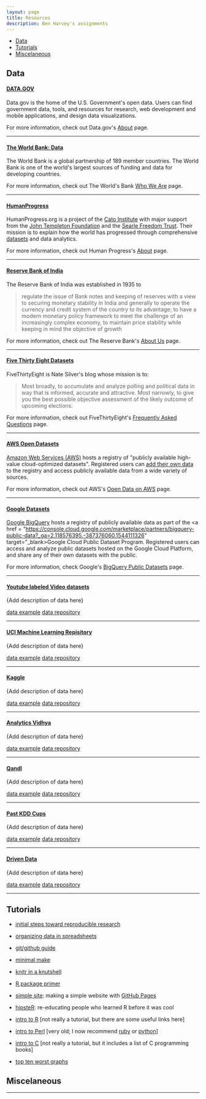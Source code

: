 ```yaml
---
layout: page
title: Resources
description: Ben Harvey's assignments
---
```


<div class="navbar">
    <div class="navbar-inner">
        <ul class="nav">
            <li><a href="#Data">Data</a></li>
            <li><a href="#Tutorials">Tutorials</a></li>
            <li><a href="#Miscelaneous">Miscelaneous</a></li>
        </ul>
    </div>
</div>


## <a name="Data"></a>Data
#### <a href = "https://www.data.gov/" target = "_blank">DATA.GOV</a>
Data.gov is the home of the U.S. Government's open data. Users can find government data, tools, and resources for research, web development and mobile applications, and design data visualizations.

For more information, check out Data.gov's <a href = "https://www.data.gov/about" target = "_blank">About</a> page.

---

#### <a href = "https://data.worldbank.org/" target = "_blank">The World Bank: Data</a>
The World Bank is a global partnership of 189 member countries. The World Bank is one of the world's largest sources of funding and data for developing countries.

For more information, check out The World's Bank <a href = "http://www.worldbank.org/en/who-we-are" target = "_blank">Who We Are</a> page.

---

#### <a href = "https://humanprogress.org/" target = "_blank">HumanProgress</a>
HumanProgress.org is a project of the <a href="https://www.cato.org/" target="_blank">Cato Institute</a> with major support from the <a href="https://www.templeton.org/" target="_blank">John Templeton Foundation</a> and the <a href="https://searlefreedomtrust.org/" target="_blank">Searle Freedom Trust</a>. Their mission is to explain how the world has progressed through comprehensive <a href = "https://humanprogress.org/dws" target = "_blank">datasets</a> and data analytics.

For more information, check out Human Progress's <a href = "https://humanprogress.org/about" target = "_blank">About</a> page.

---

#### <a href = "https://rbi.org.in/Scripts/Statistics.aspx" target = "_blank">Reserve Bank of India</a>
The Reserve Bank of India was established in 1935 to

<blockquote cite="https://rbi.org.in/Scripts/AboutusDisplay.aspx">
regulate the issue of Bank notes and keeping of reserves with a view to securing monetary stability in India and generally to operate the currency and credit system of the country to its advantage; to have a modern monetary policy framework to meet the challenge of an increasingly complex economy, to maintain price stability while keeping in mind the objective of growth
</blockquote>

For more information, check out The Reserve Bank's <a href = "https://rbi.org.in/Scripts/AboutusDisplay.aspx" target = "_blank">About Us</a> page.

---

#### <a href = "https://github.com/fivethirtyeight/data" target = "_blank">Five Thirty Eight Datasets</a>
FiveThirtyEight is Nate Silver's blog whose mission is to:

<blockquote cite="https://fivethirtyeight.com/features/frequently-asked-questions-last-revised/">
Most broadly, to accumulate and analyze polling and political data in way that is informed, accurate and attractive. Most narrowly, to give you the best possible objective assessment of the likely outcome of upcoming elections.
</blockquote>

For more information, check out FiveThirtyEight's <a href = "https://fivethirtyeight.com/features/frequently-asked-questions-last-revised/" target="_blank">Frequently Asked Questions</a> page.

---

#### <a href = "https://registry.opendata.aws" target = "_blank">AWS Open Datasets</a>
<a href = "https://aws.amazon.com/?nc2=h_lg" target = "_blank">Amazon Web Services (AWS)</a> hosts a registry of "publicly available high-value cloud-optimized datasets". Registered users can <a href = "https://aws.amazon.com/opendata/public-datasets/" target="_blank">add their own data</a> to the registry and access publicly available data from a wide variety of sources.

For more information, check out AWS's <a href = "https://aws.amazon.com/opendata/" target="_blank">Open Data on AWS</a> page. 

---

#### <a href = "https://console.cloud.google.com/marketplace/browse?filter=solution-type:dataset&_ga=2.185881259.-387376060.1544111326" target = "_blank">Google Datasets</a>
<a href = "https://cloud.google.com/bigquery/" target="_blank">Google BigQuery</a> hosts a registry of publicly available data as part of the <a href = "https://console.cloud.google.com/marketplace/partners/bigquery-public-data?_ga=2.118576395.-387376060.1544111326" target="_blank>Google Cloud Public Dataset Program</a>. Registered users can access and analyze public datasets hosted on the Google Cloud Platform, and share any of their own datasets with the public.

For more information, check Google's <a href = "https://cloud.google.com/bigquery/public-data/" target="_blank">BigQuery Public Datasets</a> page.

---

#### <a name="qtl"></a>[Youtube labeled Video datasets](https://research.google.com/youtube8m/)
{Add description of data here}

[data example](http://groups.google.com/group/Rqtl-disc)
[data repository](http://groups.google.com/group/Rqtl-disc)

---

#### <a name="qtl"></a>[UCI Machine Learning Repisitory](https://archive.ics.uci.edu/ml/datasets.html)
{Add description of data here}

[data example](http://groups.google.com/group/Rqtl-disc)
[data repository](http://groups.google.com/group/Rqtl-disc)

---

#### <a name="qtl"></a>[Kaggle](https://www.kaggle.com/datasets)
{Add description of data here}

[data example](http://groups.google.com/group/Rqtl-disc)
[data repository](http://groups.google.com/group/Rqtl-disc)

---

#### <a name="qtl"></a>[Analytics Vidhya](https://datahack.analyticsvidhya.com/contest/all/)
{Add description of data here}

[data example](http://groups.google.com/group/Rqtl-disc)
[data repository](http://groups.google.com/group/Rqtl-disc)

---

#### <a name="qtl"></a>[Qandl](https://www.quandl.com/)
{Add description of data here}

[data example](http://groups.google.com/group/Rqtl-disc)
[data repository](http://groups.google.com/group/Rqtl-disc)

---

#### <a name="qtl"></a>[Past KDD Cups](http://www.kdd.org/kdd-cup)
{Add description of data here}

[data example](http://groups.google.com/group/Rqtl-disc)
[data repository](http://groups.google.com/group/Rqtl-disc)

---

#### <a name="qtl"></a>[Driven Data](https://www.drivendata.org/)
{Add description of data here}

[data example](http://groups.google.com/group/Rqtl-disc)
[data repository](http://groups.google.com/group/Rqtl-disc)

---


## <a name="Tutorials"></a>Tutorials
- [initial steps toward reproducible research](http://kbroman.org/steps2rr)
- [organizing data in spreadsheets](http://kbroman.org/dataorg)
- [git/github guide](http://kbroman.org/github_tutorial)
- [minimal make](http://kbroman.org/minimal_make)
- [knitr in a knutshell](http://kbroman.org/knitr_knutshell)
- [R package primer](http://kbroman.org/pkg_primer)
- [simple site](http://kbroman.org/simple_site): making a simple
  website with [GitHub Pages](http://pages.github.com)
- [hipsteR](http://kbroman.org/hipsteR/): re-educating people who learned R before it was cool


- [intro to R](http://www.biostat.wisc.edu/~kbroman/Rintro)
  \[not really a tutorial, but there are some useful links here\]
- [intro to Perl](http://www.biostat.wisc.edu/~kbroman/perlintro)
  \[very old; I now recommend [ruby](https://www.ruby-lang.org/en/) or [python](https://www.python.org/)\]
- [intro to C](http://www.biostat.wisc.edu/~kbroman/Cintro)
  \[not really a tutorial, but it includes a list of C programming books\]
- [top ten worst graphs](https://www.biostat.wisc.edu/~kbroman/topten_worstgraphs/)


## <a name="Miscelaneous"></a>Miscelaneous
---

